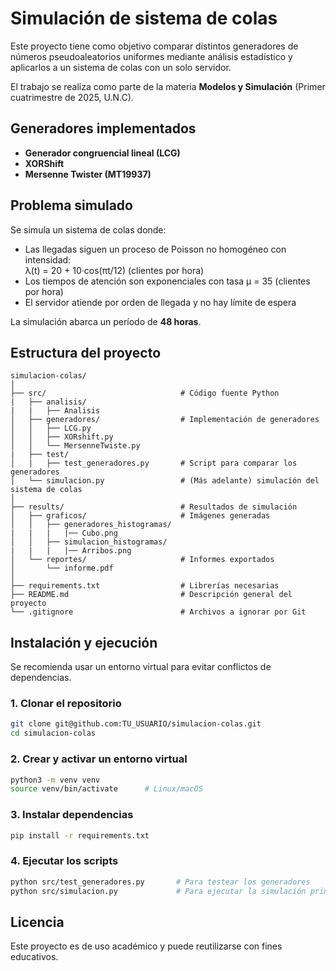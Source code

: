 # Simulación de sistema de colas

Este proyecto tiene como objetivo comparar distintos generadores de números pseudoaleatorios uniformes mediante análisis estadístico y aplicarlos a un sistema de colas con un solo servidor.

El trabajo se realiza como parte de la materia **Modelos y Simulación** (Primer cuatrimestre de 2025, U.N.C).

## Generadores implementados

- **Generador congruencial lineal (LCG)**
- **XORShift**
- **Mersenne Twister (MT19937)**

## Problema simulado

Se simula un sistema de colas donde:

- Las llegadas siguen un proceso de Poisson no homogéneo con intensidad:  
  λ(t) = 20 + 10·cos(πt/12) (clientes por hora)
- Los tiempos de atención son exponenciales con tasa μ = 35 (clientes por hora)
- El servidor atiende por orden de llegada y no hay límite de espera

La simulación abarca un período de **48 horas**.

## Estructura del proyecto

```
simulacion-colas/
│
├── src/                              # Código fuente Python
|   ├── analisis/
|   |   ├── Analisis
│   ├── generadores/                  # Implementación de generadores
│   │   ├── LCG.py
│   │   ├── XORshift.py
│   │   └── MersenneTwiste.py
|   ├── test/
│   |   ├── test_generadores.py       # Script para comparar los generadores
│   └── simulacion.py                 # (Más adelante) simulación del sistema de colas
│
├── results/                          # Resultados de simulación
│   ├── graficos/                     # Imágenes generadas
│   │   ├── generadores_histogramas/
|   |   |   |── Cubo.png
│   │   ├── simulacion_histogramas/
|   |   |   |── Arribos.png
│   └── reportes/                     # Informes exportados
│       └── informe.pdf
│
├── requirements.txt                  # Librerías necesarias
├── README.md                         # Descripción general del proyecto
└── .gitignore                        # Archivos a ignorar por Git

```

## Instalación y ejecución

Se recomienda usar un entorno virtual para evitar conflictos de dependencias.

### 1. Clonar el repositorio

```bash
git clone git@github.com:TU_USUARIO/simulacion-colas.git
cd simulacion-colas
```

### 2. Crear y activar un entorno virtual

```bash
python3 -m venv venv
source venv/bin/activate      # Linux/macOS
```

### 3. Instalar dependencias

```bash
pip install -r requirements.txt
```

### 4. Ejecutar los scripts

```bash
python src/test_generadores.py       # Para testear los generadores
python src/simulacion.py             # Para ejecutar la simulación principal
```

## Licencia

Este proyecto es de uso académico y puede reutilizarse con fines educativos.
